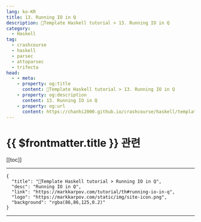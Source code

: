 ```yaml
---
lang: ko-KR
title: 13. Running IO in Q
description: 🐑Template Haskell tutorial > 13. Running IO in Q
category:
  - Haskell
tag: 
  - crashcourse
  - haskell
  - parsec
  - attoparsec
  - trifecta
head:
  - - meta:
    - property: og:title
      content: 🐑Template Haskell tutorial > 13. Running IO in Q
    - property: og:description
      content: 13. Running IO in Q
    - property: og:url
      content: https://chanhi2000.github.io/crashcourse/haskell/template-haskell/13.html
---
```


# {{ $frontmatter.title }} 관련

[[toc]]

---

```component VPCard
{
  "title": "🐑Template Haskell tutorial > Running IO in Q",
  "desc": "Running IO in Q",
  "link": "https://markkarpov.com/tutorial/th#running-io-in-q",
  "logo": "https://markkarpov.com/static/img/site-icon.png",
  "background": "rgba(86,86,125,0.2)"
}
```

---

<TagLinks />
